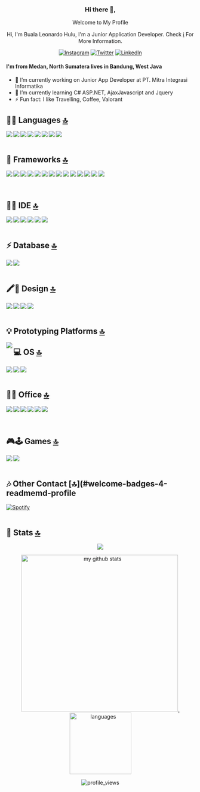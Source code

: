 <div align="center">
<h3>Hi there 👋,</h3>
<p>Welcome to My Profile</p>
<p>Hi, I'm Buala Leonardo Hulu, I'm a Junior Application Developer. Check <a href="https://www.linkedin.com/in/buala-leonardo-hulu-3763071b8/">ℹ️</a> For More Information.</p>

[![Instagram](https://img.shields.io/badge/Instagram-E4405F?style=for-the-badge&logo=instagram&logoColor=white)](https://www.instagram.com/buala_leonardo)
[![Twitter](https://img.shields.io/badge/Twitter-1DA1F2?style=for-the-badge&logo=twitter&logoColor=white)](https://www.twitter.com/bualaleo)
[![LinkedIn](https://img.shields.io/badge/LinkedIn-0077B5?style=for-the-badge&logo=linkedin&logoColor=white)](https://www.linkedin.com/in/buala-leonardo-hulu-3763071b8/)
</div>

#### I'm from Medan, North Sumatera lives in Bandung, West Java
- 🔭 I’m currently working on Junior App Developer at PT. Mitra Integrasi Informatika
- 🌱 I’m currently learning C# ASP.NET, AjaxJavascript and Jquery
- ⚡ Fun fact: I like Travelling, Coffee, Valorant


## 👩‍💻 Languages [🔝](#welcome-badges-4-readmemd-profile)
<img align="left" src="https://img.shields.io/badge/C%23-239120?style=for-the-badge&logo=c-sharp&logoColor=white" />
<img align="left" src="https://img.shields.io/badge/JavaScript-323330?style=for-the-badge&logo=javascript&logoColor=F7DF1E" />
<img align="left" src="https://img.shields.io/badge/Python-3776AB?style=for-the-badge&logo=python&logoColor=white" />
<img align="left" src="https://img.shields.io/badge/PHP-777BB4?style=for-the-badge&logo=php&logoColor=white" />
<img align="left" src="https://img.shields.io/badge/HTML5-E34F26?style=for-the-badge&logo=html5&logoColor=white" />
<img align="left" src="https://img.shields.io/badge/C-00599C?style=for-the-badge&logo=c&logoColor=white" />
<img align="left" src="https://img.shields.io/badge/C%2B%2B-00599C?style=for-the-badge&logo=c%2B%2B&logoColor=white" />

<img align="left" src="https://img.shields.io/badge/Java-ED8B00?style=for-the-badge&logo=java&logoColor=white" />
<br/> <br/>

## 🚀 Frameworks [🔝](#welcome-badges-4-readmemd-profile)
<img align="left" src="https://img.shields.io/badge/.NET-512BD4?style=for-the-badge&logo=dotnet&logoColor=white" />
<img align="left" src="https://img.shields.io/badge/jQuery-0769AD?style=for-the-badge&logo=jquery&logoColor=white" />
<img align="left" src="https://img.shields.io/badge/Codeigniter-EF4223?style=for-the-badge&logo=codeigniter&logoColor=white" />
<img align="left" src="https://img.shields.io/badge/Bootstrap-563D7C?style=for-the-badge&logo=bootstrap&logoColor=white" />
<img align="left" src="https://img.shields.io/badge/Node.js-339933?style=for-the-badge&logo=nodedotjs&logoColor=white" />
<img align="left" src="https://img.shields.io/badge/Yarn-2C8EBB?style=for-the-badge&logo=yarn&logoColor=white" />
<img align="left" src="https://img.shields.io/badge/npm-CB3837?style=for-the-badge&logo=npm&logoColor=white" />
<img align="left" src="https://img.shields.io/badge/Microsoft-666666?style=for-the-badge&logo=microsoft&logoColor=white" />
<img align="left" src="https://img.shields.io/badge/Git-F05032?style=for-the-badge&logo=git&logoColor=white" />
<img align="left" src="https://img.shields.io/badge/Postman-FF6C37?style=for-the-badge&logo=Postman&logoColor=white" />
<img align="left" src="https://img.shields.io/badge/Chart.js-FF6384?style=for-the-badge&logo=chartdotjs&logoColor=white" />
<img align="left" src="https://img.shields.io/badge/Xampp-F37623?style=for-the-badge&logo=xampp&logoColor=white" />
<img align="left" src="https://img.shields.io/badge/JWT-000000?style=for-the-badge&logo=JSON%20web%20tokens&logoColor=whit" />
<img align="left" src="https://img.shields.io/badge/Jupyter-F37626.svg?&style=for-the-badge&logo=Jupyter&logoColor=white" />
<br/> <br/> <br/>

## 👩‍💻 IDE [🔝](#welcome-badges-4-readmemd-profile)
<img align="left" src="https://img.shields.io/badge/Visual_Studio-5C2D91?style=for-the-badge&logo=visual%20studio&logoColor=white" />
<img align="left" src="https://img.shields.io/badge/Arduino_IDE-00979D?style=for-the-badge&logo=arduino&logoColor=white" />
<img align="left" src="https://img.shields.io/badge/sublime_text-%23575757.svg?&style=for-the-badge&logo=sublime-text&logoColor=important" />
<img align="left" src="https://img.shields.io/badge/pycharm-143?style=for-the-badge&logo=pycharm&logoColor=black&color=black&labelColor=green" />
<img align="left" src="https://img.shields.io/badge/Colab-F9AB00?style=for-the-badge&logo=googlecolab&color=525252" />
<img align="left" src="https://img.shields.io/badge/Notepad++-90E59A.svg?style=for-the-badge&logo=notepad%2B%2B&logoColor=black" />
<br/> <br/>

## ⚡ Database [🔝](#welcome-badges-4-readmemd-profile)
<img align="left" src="https://img.shields.io/badge/MySQL-00000F?style=for-the-badge&logo=mysql&logoColor=white" />
<img align="left" src="https://img.shields.io/badge/Microsoft%20SQL%20Server-CC2927?style=for-the-badge&logo=microsoft%20sql%20server&logoColor=white" />
<br/> <br/>

## 🖍📐 Design [🔝](#welcome-badges-4-readmemd-profile)
<img align="left" src="https://img.shields.io/badge/Figma-F24E1E?style=for-the-badge&logo=figma&logoColor=white" />
<img align="left" src="https://img.shields.io/badge/Adobe%20XD-470137?style=for-the-badge&logo=Adobe%20XD&logoColor=#FF61F6" />
<img align="left" src="https://img.shields.io/badge/Adobe%20Lightroom-31A8FF?style=for-the-badge&logo=Adobe%20Lightroom&logoColor=white" />
<img align="left" src="https://img.shields.io/badge/Canva-%2300C4CC.svg?&style=for-the-badge&logo=Canva&logoColor=white" />
<br/> <br/>

## 💡 Prototyping Platforms [🔝](#welcome-badges-4-readmemd-profile)
<img align="left" src="https://img.shields.io/badge/Arduino-00979D?style=for-the-badge&logo=Arduino&logoColor=white" />

## 💻 OS [🔝](#welcome-badges-4-readmemd-profile)
<img align="left" src="https://img.shields.io/badge/Windows-0078D6?style=for-the-badge&logo=windows&logoColor=white" />
<img align="left" src="https://img.shields.io/badge/Ubuntu-E95420?style=for-the-badge&logo=ubuntu&logoColor=white" />
<img align="left" src="https://img.shields.io/badge/manjaro-35BF5C?style=for-the-badge&logo=manjaro&logoColor=white" />
<br/> <br/>

## 👨‍💻 Office [🔝](#welcome-badges-4-readmemd-profile)
<img align="left" src="https://img.shields.io/badge/Microsoft_SQL_Server-CC2927?style=for-the-badge&logo=microsoft-sql-server&logoColor=white" />
<img align="left" src="https://img.shields.io/badge/Microsoft_Word-2B579A?style=for-the-badge&logo=microsoft-word&logoColor=white" />
<img align="left" src="https://img.shields.io/badge/Microsoft_Excel-217346?style=for-the-badge&logo=microsoft-excel&logoColor=white" />
<img align="left" src="https://img.shields.io/badge/Microsoft_PowerPoint-B7472A?style=for-the-badge&logo=microsoft-powerpoint&logoColor=white" />
<img align="left" src="https://img.shields.io/badge/Microsoft_Visio-3955A3?style=for-the-badge&logo=microsoft-visio&logoColor=white" />
<img align="left" src="https://img.shields.io/badge/Trello-0052CC?style=for-the-badge&logo=trello&logoColor=white" />
<br/> <br/> <br/>

## 🎮🕹 Games [🔝](#welcome-badges-4-readmemd-profile)
<img align="left" src="https://img.shields.io/badge/PlayStation-003791?style=for-the-badge&logo=playstation&logoColor=white" />
<img align="left" src="https://img.shields.io/badge/Riot_Games-D32936?style=for-the-badge&logo=riot-games&logoColor=white" />
<br/> <br/>

## 🎶 Other Contact [🔝](#welcome-badges-4-readmemd-profile
[![Spotify](https://img.shields.io/badge/Spotify-1ED760?&style=for-the-badge&logo=spotify&logoColor=white)](https://open.spotify.com/user/5cbv6nrs12rjrh8l90nnbc1b6?si=FZsiFan2RZq5dJCiy2uO0g&utm_source=copy-link)
<br/> <br/>

## 🔁 Stats [🔝](#welcome-badges-4-readmemd-profile)
<a href="https://bualaleo.github.io">
    <p align="center">
        <img src="https://github-profile-trophy.vercel.app/?username=bualaleo&column=7&theme=onedark"/>
    </p>
</a>

<a align="center" href="https://bualaleo.github.io">
    <p align="center">
    <img src="https://github-readme-stats.vercel.app/api?username=bualaleo&show_icons=true&theme=radical" alt="my github stats" width="420"/>&nbsp;<img src="https://github-readme-stats.vercel.app/api/top-langs/?username=bualaleo&hide=css,tsql,blade,%20jupyter+notebook&langs_count=10&theme=radical&layout=compact" alt="languages" height="165">
    </p>
</a>

<p align="center">
 <img src="https://komarev.com/ghpvc/?username=bualaleo&color=brightgreen&style=flat-square" alt="profile_views"/>
</p>
